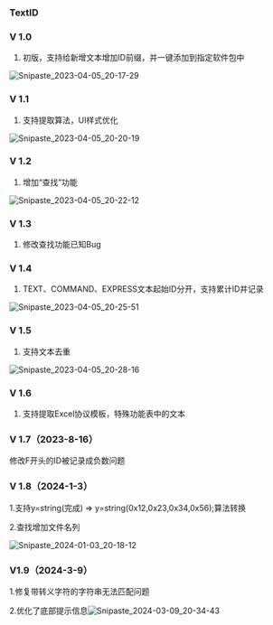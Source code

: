 ### TextID

### V 1.0

1. 初版，支持给新增文本增加ID前缀，并一键添加到指定软件包中

![Snipaste_2023-04-05_20-17-29](E:\ProjectsJob\TextID\Snipaste\Snipaste_2023-04-05_20-17-29.PNG)

### V 1.1

1. 支持提取算法，UI样式优化

![Snipaste_2023-04-05_20-20-19](E:\ProjectsJob\TextID\Snipaste\Snipaste_2023-04-05_20-20-19.PNG)

### V 1.2

1. 增加“查找”功能

![Snipaste_2023-04-05_20-22-12](E:\ProjectsJob\TextID\Snipaste\Snipaste_2023-04-05_20-22-12.PNG)

### V 1.3

1. 修改查找功能已知Bug

### V 1.4

1. TEXT、COMMAND、EXPRESS文本起始ID分开，支持累计ID并记录

![Snipaste_2023-04-05_20-25-51](E:\ProjectsJob\TextID\Snipaste\Snipaste_2023-04-05_20-25-51.PNG)

### V 1.5

1. 支持文本去重

![Snipaste_2023-04-05_20-28-16](E:\ProjectsJob\TextID\Snipaste\Snipaste_2023-04-05_20-28-16.PNG)

### V 1.6

1. 支持提取Excel协议模板，特殊功能表中的文本

### V 1.7（2023-8-16）

修改F开头的ID被记录成负数问题

### V 1.8（2024-1-3）

1.支持y=string(完成) => y=string(0x12,0x23,0x34,0x56);算法转换

2.查找增加文件名列

![Snipaste_2024-01-03_20-18-12](E:\ProjectsJob\TextID\Snipaste\Snipaste_2024-01-03_20-18-12.PNG)

### V1.9（2024-3-9）

1.修复带转义字符的字符串无法匹配问题

2.优化了底部提示信息![Snipaste_2024-03-09_20-34-43](E:\ProjectsJob\TextID\Snipaste\Snipaste_2024-03-09_20-34-43.PNG)